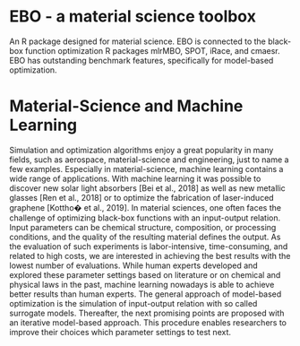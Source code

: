 # EBO - a material science toolbox

An R package designed for material science. EBO is connected to the black-box function optimization R packages mlrMBO, SPOT, iRace, and cmaesr. EBO has outstanding benchmark features, specifically for model-based optimization.

# Material-Science and Machine Learning

Simulation and optimization algorithms enjoy a great popularity in many fields, such as aerospace, material-science and engineering, just to name a few examples. Especially in material-science, machine learning contains a wide range of applications. With machine learning it was possible to discover new solar light absorbers [Bei et al., 2018] as well as new metallic glasses [Ren et al., 2018] or to optimize the fabrication of laser-induced graphene [Kottho� et al., 2019]. In material sciences, one often faces the challenge of optimizing black-box functions with an input-output relation. Input parameters can be chemical structure, composition, or processing conditions, and the quality of the resulting material defines the output. As the evaluation of such experiments is labor-intensive, time-consuming, and related to high costs, we are interested in achieving the best results with the lowest number of evaluations. While human experts developed and explored these parameter settings based on literature or on chemical and physical laws in the past, machine learning nowadays is able to achieve better results than human experts. The general approach of model-based optimization is the simulation of input-output relation with so called surrogate models. Thereafter, the next promising points are proposed with an iterative model-based approach. This procedure enables researchers to improve their choices which parameter settings to test next.
